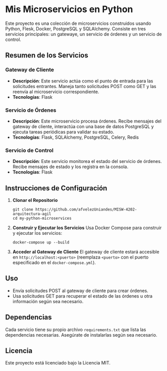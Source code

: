 # Mis Microservicios en Python

Este proyecto es una colección de microservicios construidos usando Python, Flesk, Docker, PostgreSQL y SQLAlchemy. Consiste en tres servicios principales: un gatewaye, un servicio de órdenes y un servicio de control.

## Resumen de los Servicios

### Gateway de Cliente

- **Descripción**: Este servicio actúa como el punto de entrada para las solicitudes entrantes. Maneja tanto solicitudes POST como GET y las reenvía al microservicio correspondiente.
- **Tecnologías**: Flask

### Servicio de Órdenes

- **Descripción**: Este microservicio procesa órdenes. Recibe mensajes del gateway de cliente, interactúa con una base de datos PostgreSQL y ejecuta tareas periódicas para validar su estado.
- **Tecnologías**: Flask, SQLAlchemy, PostgreSQL, Celery, Redis

### Servicio de Control

- **Descripción**: Este servicio monitorea el estado del servicio de órdenes. Recibe mensajes de estado y los registra en la consola.
- **Tecnologías**: Flask

## Instrucciones de Configuración

1. **Clonar el Repositorio**

   ```
   git clone https://github.com/afvelezUniandes/MISW-4202-arquitectura-agil
   cd my-python-microservices
   ```

2. **Construir y Ejecutar los Servicios**
   Usa Docker Compose para construir y ejecutar los servicios:

   ```
   docker-compose up --build
   ```

3. **Acceder al Gateway de Cliente**
   El gateway de cliente estará accesible en `http://localhost:<puerto>` (reemplaza `<puerto>` con el puerto especificado en el `docker-compose.yml`).

## Uso

- Envía solicitudes POST al gateway de cliente para crear órdenes.
- Usa solicitudes GET para recuperar el estado de las órdenes u otra información según sea necesario.

## Dependencias

Cada servicio tiene su propio archivo `requirements.txt` que lista las dependencias necesarias. Asegúrate de instalarlas según sea necesario.

## Licencia

Este proyecto está licenciado bajo la Licencia MIT.
